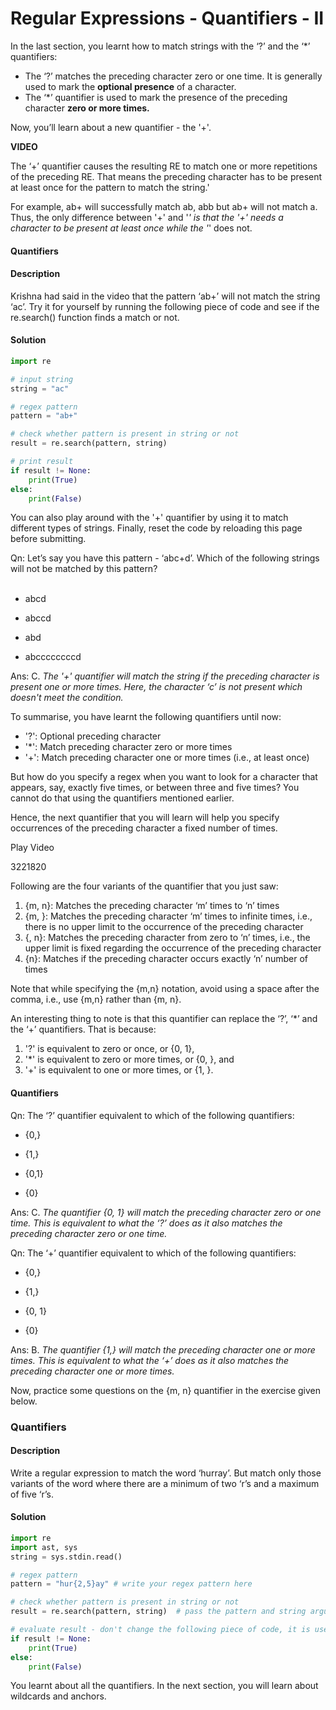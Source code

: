 # Regular Expressions - Quantifiers - II

In the last section, you learnt how to match strings with the ‘?’ and the ‘*’ quantifiers:

-   The ‘?’ matches the preceding character zero or one time. It is generally used to mark the **optional presence** of a character.
-   The ‘*’ quantifier is used to mark the presence of the preceding character **zero or more times.**

Now, you’ll learn about a new quantifier - the '+'.

**VIDEO**

The ‘+’ quantifier causes the resulting RE to match one or more repetitions of the preceding RE. That means the preceding character has to be present at least once for the pattern to match the string.'

  
For example, ab+ will successfully match ab, abb but ab+ will not match a.   
Thus, the only difference between '+' and '*' is that the '+' needs a character to be present at least once while the '*' does not.

#### Quantifiers

#### Description
Krishna had said in the video that the pattern ‘ab+’ will not match the string ‘ac’. Try it for yourself by running the following piece of code and see if the re.search() function finds a match or not.

#### Solution
```python
import re

# input string
string = "ac"

# regex pattern
pattern = "ab+"

# check whether pattern is present in string or not
result = re.search(pattern, string)

# print result
if result != None:
    print(True)
else:
    print(False)
```

You can also play around with the '+' quantifier by using it to match different types of strings. Finally, reset the code by reloading this page before submitting.

Qn: Let’s say you have this pattern - ‘abc+d’. Which of the following strings will not be matched by this pattern?  
 
- abcd

- abccd

- abd

- abccccccccd

Ans: C. *The '+' quantifier will match the string if the preceding character is present one or more times. Here, the character ‘c’ is not present which doesn't meet the condition.*

To summarise, you have learnt the following quantifiers until now:

-   '?': Optional preceding character
-   '*': Match preceding character zero or more times
-   '+': Match preceding character one or more times (i.e., at least once)

But how do you specify a regex when you want to look for a character that appears, say, exactly five times, or between three and five times? You cannot do that using the quantifiers mentioned earlier.

  
Hence, the next quantifier that you will learn will help you specify occurrences of the preceding character a fixed number of times.

Play Video

3221820

Following are the four variants of the quantifier that you just saw:

1.  {m, n}: Matches the preceding character ‘m’ times to ‘n’ times
2.  {m, }: Matches the preceding character ‘m’ times to infinite times, i.e., there is no upper limit to the occurrence of the preceding character
3.  {, n}: Matches the preceding character from zero to ‘n’ times, i.e., the upper limit is fixed regarding the occurrence of the preceding character
4.  {n}: Matches if the preceding character occurs exactly ‘n’ number of times

Note that while specifying the {m,n} notation, avoid using a space after the comma, i.e., use {m,n} rather than {m, n}.

An interesting thing to note is that this quantifier can replace the ‘?’, ‘*’ and the ‘+’ quantifiers. That is because:

1.  '?' is equivalent to zero or once, or {0, 1},
2.  '*' is equivalent to zero or more times, or {0, }, and
3.  '+' is equivalent to one or more times, or {1, }.

#### Quantifiers

Qn: The ‘?’ quantifier equivalent to which of the following quantifiers:

- {0,}

- {1,}

- {0,1}

- {0}

Ans: C. *The quantifier {0, 1} will match the preceding character zero or one time. This is equivalent to what the ‘?’ does as it also matches the preceding character zero or one time.*

Qn: The ‘+’ quantifier equivalent to which of the following quantifiers:

- {0,}

- {1,}

- {0, 1}

- {0}

Ans: B. *The quantifier {1,} will match the preceding character one or more times. This is equivalent to what the ‘+’ does as it also matches the preceding character one or more times.*

Now, practice some questions on the {m, n} quantifier in the exercise given below.

### Quantifiers

#### Description
Write a regular expression to match the word ‘hurray’. But match only those variants of the word where there are a minimum of two ‘r’s and a maximum of five ‘r’s.

#### Solution
```python
import re
import ast, sys
string = sys.stdin.read()

# regex pattern
pattern = "hur{2,5}ay" # write your regex pattern here

# check whether pattern is present in string or not
result = re.search(pattern, string)  # pass the pattern and string arguments to the function

# evaluate result - don't change the following piece of code, it is used to evaluate your regex
if result != None:
    print(True)
else:
    print(False)
```

You learnt about all the quantifiers. In the next section, you will learn about wildcards and anchors.